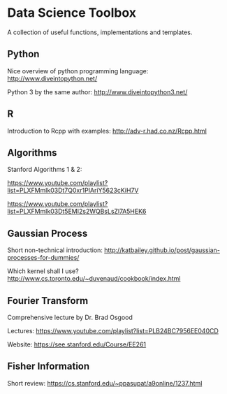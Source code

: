 # Data Science Toolbox
A collection of useful functions, implementations and templates.

## Python
Nice overview of python programming language: http://www.diveintopython.net/

Python 3 by the same author: http://www.diveintopython3.net/

## R
Introduction to Rcpp with examples: http://adv-r.had.co.nz/Rcpp.html


## Algorithms
Stanford Algorithms 1 & 2:

https://www.youtube.com/playlist?list=PLXFMmlk03Dt7Q0xr1PIAriY5623cKiH7V

https://www.youtube.com/playlist?list=PLXFMmlk03Dt5EMI2s2WQBsLsZl7A5HEK6

## Gaussian Process
Short non-technical introduction: http://katbailey.github.io/post/gaussian-processes-for-dummies/

Which kernel shall I use? http://www.cs.toronto.edu/~duvenaud/cookbook/index.html

## Fourier Transform
Comprehensive lecture by Dr. Brad Osgood

Lectures: https://www.youtube.com/playlist?list=PLB24BC7956EE040CD

Website: https://see.stanford.edu/Course/EE261

## Fisher Information
Short review: https://cs.stanford.edu/~ppasupat/a9online/1237.html
